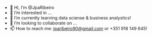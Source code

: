 - 👋 Hi, I’m @JpaRibeiro
- 👀 I’m interested in ...
- 🌱 I’m currently learning data sciense & business analystics!
- 💞️ I’m looking to collaborate on ...
- 📫 How to reach me: jparibeiro90@gmail.com or +351 918 149 645!

<!---
JpaRibeiro/JpaRibeiro is a ✨ special ✨ repository because its `README.md` (this file) appears on your GitHub profile.
You can click the Preview link to take a look at your changes.
--->
